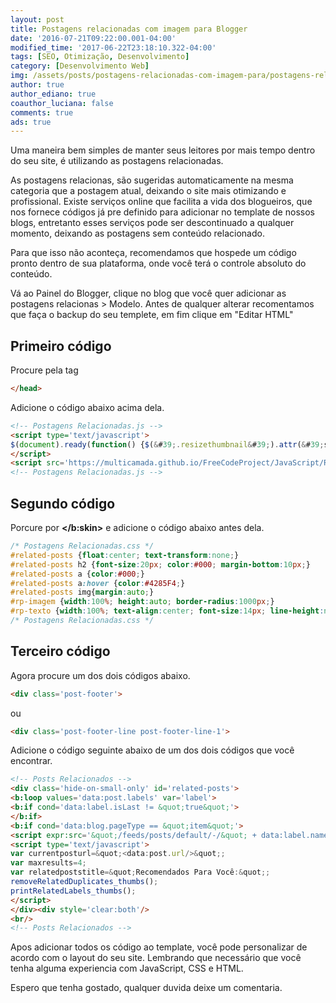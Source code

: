```yaml
---
layout: post
title: Postagens relacionadas com imagem para Blogger
date: '2016-07-21T09:22:00.001-04:00'
modified_time: '2017-06-22T23:18:10.322-04:00'
tags: [SEO, Otimização, Desenvolvimento]
category: [Desenvolvimento Web]
img: /assets/posts/postagens-relacionadas-com-imagem-para/postagens-relacionadas-com-imagem-para.jpg
author: true
author_ediano: true
coauthor_luciana: false
comments: true
ads: true
---
```


Uma maneira bem simples de manter seus leitores por mais tempo dentro do seu site, é utilizando as postagens relacionadas.

As postagens relacionas, são sugeridas automaticamente na mesma categoria que a postagem atual, deixando o site mais otimizando e profissional. Existe serviços online que facilita a vida dos blogueiros, que nos fornece códigos já pre definido para adicionar no template de nossos blogs, entretanto esses serviços pode ser descontinuado a qualquer momento, deixando as postagens sem conteúdo relacionado.

Para que isso não aconteça, recomendamos que hospede um código pronto dentro de sua plataforma, onde você terá o controle absoluto do conteúdo.

Vá ao Painel do Blogger, clique no blog que você quer adicionar as postagens relacionas &gt; Modelo. Antes de qualquer alterar recomentamos que faça o backup do seu templete, em fim clique em "Editar HTML"

## Primeiro código
Procure pela tag

```html
</head>
```

Adicione o código abaixo acima dela.

```html
<!-- Postagens Relacionadas.js -->
<script type='text/javascript'>
$(document).ready(function() {$(&#39;.resizethumbnail&#39;).attr(&#39;src&#39;, function(i, src) {returnsrc.replace( &#39;s72-c&#39;, &#39;s500-c&#39; );});});
</script>
<script src='https://multicamada.github.io/FreeCodeProject/JavaScript/RelatedPostsForBlogger.js'type='text/javascript'/>
<!-- Postagens Relacionadas.js -->
```

## Segundo código
Porcure por **</b:skin>** e adicione o código abaixo antes dela.

```css
/* Postagens Relacionadas.css */
#related-posts {float:center; text-transform:none;}
#related-posts h2 {font-size:20px; color:#000; margin-bottom:10px;}
#related-posts a {color:#000;}
#related-posts a:hover {color:#4285F4;}
#related-posts img{margin:auto;}
#rp-imagem {width:100%; height:auto; border-radius:1000px;}
#rp-texto {width:100%; text-align:center; font-size:14px; line-height:normal;}
/* Postagens Relacionadas.css */
```

## Terceiro código
Agora procure um dos dois códigos abaixo.

```html
<div class='post-footer'>
```

ou

```html
<div class='post-footer-line post-footer-line-1'>
```

Adicione o código seguinte abaixo de um dos dois códigos que você encontrar.

```html
<!-- Posts Relacionados -->
<div class='hide-on-small-only' id='related-posts'>
<b:loop values='data:post.labels' var='label'>
<b:if cond='data:label.isLast != &quot;true&quot;'>
</b:if>
<b:if cond='data:blog.pageType == &quot;item&quot;'>
<script expr:src='&quot;/feeds/posts/default/-/&quot; + data:label.name + &quot;?alt=json-in-script&ampcallback=related_results_labels_thumbs&amp;max-results=6&quot;' type='text/javascript'/></b:if></b:loop>
<script type='text/javascript'>
var currentposturl=&quot;<data:post.url/>&quot;;
var maxresults=4;
var relatedpoststitle=&quot;Recomendados Para Você:&quot;;
removeRelatedDuplicates_thumbs();
printRelatedLabels_thumbs();
</script>
</div><div style='clear:both'/>
<br/>
<!-- Posts Relacionados -->
```

Apos adicionar todos os código ao template, você pode personalizar de acordo com o layout do seu site. Lembrando que necessário que você tenha alguma experiencia com JavaScript, CSS e HTML.

Espero que tenha gostado, qualquer duvida deixe um comentaria.